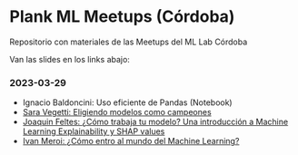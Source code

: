 # Plank ML Meetups (Córdoba)
Repositorio con materiales de las Meetups del ML Lab Córdoba

Van las slides en los links abajo:

### 2023-03-29
- Ignacio Baldoncini: Uso eficiente de Pandas (Notebook)
- [Sara Vegetti: Eligiendo modelos como campeones](https://docs.google.com/presentation/d/186Rfd7y4q_XUDWyYnrRz0nkytgsZzn_wq35byXY-XPY/edit?usp=sharing)
- [Joaquin Feltes: ¿Cómo trabaja tu modelo? Una introducción a Machine Learning Explainability y SHAP values](https://docs.google.com/presentation/d/1UrZQaePQVkEyRT0gjjDGEKyO0nWCOeb74QQh3jDqixA/edit?usp=sharing)
- [Ivan Meroi: ¿Cómo entro al mundo del Machine Learning?](https://docs.google.com/presentation/d/1DoEPt40Bh6pC8uf5XqOEOYU72iv2LGXFHycGc2OzmD4/edit?usp=drivesdk)
